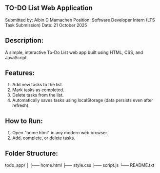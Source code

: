 TO-DO List Web Application
--------------------------

Submitted by: Albin D Mamachen
Position: Software Developer Intern (LTS Task Submission)
Date: 21 October 2025

Description:
-------------
A simple, interactive To-Do List web app built using HTML, CSS, and JavaScript.

Features:
----------
1. Add new tasks to the list.
2. Mark tasks as completed.
3. Delete tasks from the list.
4. Automatically saves tasks using localStorage (data persists even after refresh).

How to Run:
-------------
1. Open "home.html" in any modern web browser.
2. Add, complete, or delete tasks.

Folder Structure:
------------------
todo_app/
│
├── home.html
├── style.css
├── script.js
└── README.txt
